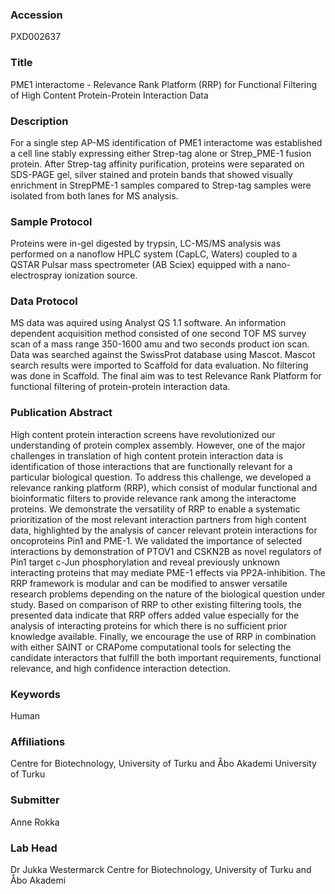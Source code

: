 ### Accession
PXD002637

### Title
PME1 interactome -  Relevance Rank Platform (RRP) for Functional Filtering of High Content Protein-Protein Interaction Data

### Description
For a single step AP-MS identification of PME1 interactome was established a cell line stably expressing either Strep-tag alone or        Strep_PME-1 fusion protein.  After Strep-tag affinity purification, proteins were separated on SDS-PAGE gel, silver stained and protein bands that showed visually enrichment in StrepPME-1 samples compared to Strep-tag samples  were isolated from both lanes for MS analysis.

### Sample Protocol
Proteins were in-gel digested by trypsin, LC-MS/MS analysis was performed on a nanoflow HPLC system (CapLC, Waters) coupled to a QSTAR Pulsar mass spectrometer (AB Sciex) equipped with a nano-electrospray ionization source.

### Data Protocol
MS data was aquired using Analyst QS 1.1 software. An information dependent acquisition method consisted of one second TOF MS survey scan of a mass range 350-1600 amu and two seconds product ion scan. Data was searched against the SwissProt database using Mascot. Mascot search results were imported to Scaffold for data evaluation. No filtering was done in Scaffold. The final aim was to test Relevance Rank Platform for functional filtering of protein-protein interaction data.

### Publication Abstract
High content protein interaction screens have revolutionized our understanding of protein complex assembly. However, one of the major challenges in translation of high content protein interaction data is identification of those interactions that are functionally relevant for a particular biological question. To address this challenge, we developed a relevance ranking platform (RRP), which consist of modular functional and bioinformatic filters to provide relevance rank among the interactome proteins. We demonstrate the versatility of RRP to enable a systematic prioritization of the most relevant interaction partners from high content data, highlighted by the analysis of cancer relevant protein interactions for oncoproteins Pin1 and PME-1. We validated the importance of selected interactions by demonstration of PTOV1 and CSKN2B as novel regulators of Pin1 target c-Jun phosphorylation and reveal previously unknown interacting proteins that may mediate PME-1 effects via PP2A-inhibition. The RRP framework is modular and can be modified to answer versatile research problems depending on the nature of the biological question under study. Based on comparison of RRP to other existing filtering tools, the presented data indicate that RRP offers added value especially for the analysis of interacting proteins for which there is no sufficient prior knowledge available. Finally, we encourage the use of RRP in combination with either SAINT or CRAPome computational tools for selecting the candidate interactors that fulfill the both important requirements, functional relevance, and high confidence interaction detection.

### Keywords
Human

### Affiliations
Centre for Biotechnology, University of Turku and Åbo Akademi
University of Turku

### Submitter
Anne Rokka

### Lab Head
Dr Jukka Westermarck
Centre for Biotechnology, University of Turku and Åbo Akademi


